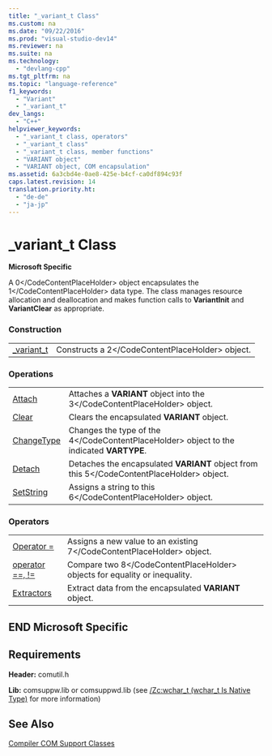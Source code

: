 ```yaml
---
title: "_variant_t Class"
ms.custom: na
ms.date: "09/22/2016"
ms.prod: "visual-studio-dev14"
ms.reviewer: na
ms.suite: na
ms.technology: 
  - "devlang-cpp"
ms.tgt_pltfrm: na
ms.topic: "language-reference"
f1_keywords: 
  - "Variant"
  - "_variant_t"
dev_langs: 
  - "C++"
helpviewer_keywords: 
  - "_variant_t class, operators"
  - "_variant_t class"
  - "_variant_t class, member functions"
  - "VARIANT object"
  - "VARIANT object, COM encapsulation"
ms.assetid: 6a3cbd4e-0ae8-425e-b4cf-ca0df894c93f
caps.latest.revision: 14
translation.priority.ht: 
  - "de-de"
  - "ja-jp"
---
```

# _variant_t Class
**Microsoft Specific**  
  
 A <CodeContentPlaceHolder>0\</CodeContentPlaceHolder> object encapsulates the <CodeContentPlaceHolder>1\</CodeContentPlaceHolder> data type. The class manages resource allocation and deallocation and makes function calls to **VariantInit** and **VariantClear** as appropriate.  
  
### Construction  
  
|||  
|-|-|  
|[_variant_t](../vs140/_variant_t--_variant_t.md)|Constructs a <CodeContentPlaceHolder>2\</CodeContentPlaceHolder> object.|  
  
### Operations  
  
|||  
|-|-|  
|[Attach](../vs140/_variant_t--attach.md)|Attaches a **VARIANT** object into the <CodeContentPlaceHolder>3\</CodeContentPlaceHolder> object.|  
|[Clear](../vs140/_variant_t--clear.md)|Clears the encapsulated **VARIANT** object.|  
|[ChangeType](../vs140/_variant_t--changetype.md)|Changes the type of the <CodeContentPlaceHolder>4\</CodeContentPlaceHolder> object to the indicated **VARTYPE**.|  
|[Detach](../vs140/_variant_t--detach.md)|Detaches the encapsulated **VARIANT** object from this <CodeContentPlaceHolder>5\</CodeContentPlaceHolder> object.|  
|[SetString](../vs140/_variant_t--setstring.md)|Assigns a string to this <CodeContentPlaceHolder>6\</CodeContentPlaceHolder> object.|  
  
### Operators  
  
|||  
|-|-|  
|[Operator =](../vs140/_variant_t--operator-=.md)|Assigns a new value to an existing <CodeContentPlaceHolder>7\</CodeContentPlaceHolder> object.|  
|[operator ==, !=](../vs140/_variant_t-relational-operators.md)|Compare two <CodeContentPlaceHolder>8\</CodeContentPlaceHolder> objects for equality or inequality.|  
|[Extractors](../vs140/_variant_t-extractors.md)|Extract data from the encapsulated **VARIANT** object.|  
  
## END Microsoft Specific  
  
## Requirements  
 **Header:** comutil.h  
  
 **Lib:** comsuppw.lib or comsuppwd.lib (see [/Zc:wchar_t (wchar_t Is Native Type)](../vs140/-zc-wchar_t--wchar_t-is-native-type-.md) for more information)  
  
## See Also  
 [Compiler COM Support Classes](../vs140/compiler-com-support-classes.md)